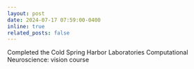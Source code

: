 ```yaml
---
layout: post
date: 2024-07-17 07:59:00-0400
inline: true
related_posts: false
---
```


Completed the Cold Spring Harbor Laboratories Computational Neuroscience: vision course
